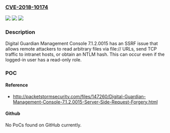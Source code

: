 ### [CVE-2018-10174](https://cve.mitre.org/cgi-bin/cvename.cgi?name=CVE-2018-10174)
![](https://img.shields.io/static/v1?label=Product&message=n%2Fa&color=blue)
![](https://img.shields.io/static/v1?label=Version&message=n%2Fa&color=blue)
![](https://img.shields.io/static/v1?label=Vulnerability&message=n%2Fa&color=brighgreen)

### Description

Digital Guardian Management Console 7.1.2.0015 has an SSRF issue that allows remote attackers to read arbitrary files via file:// URLs, send TCP traffic to intranet hosts, or obtain an NTLM hash. This can occur even if the logged-in user has a read-only role.

### POC

#### Reference
- http://packetstormsecurity.com/files/147260/Digital-Guardian-Management-Console-7.1.2.0015-Server-Side-Request-Forgery.html

#### Github
No PoCs found on GitHub currently.

